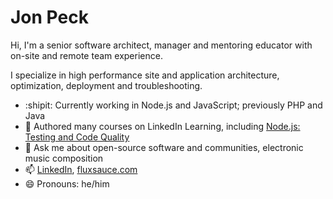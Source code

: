 # Jon Peck

Hi, I'm a senior software architect, manager and mentoring educator with on-site and remote team experience.

I specialize in high performance site and application architecture, optimization, deployment and troubleshooting.

- :shipit: Currently working in Node.js and JavaScript; previously PHP and Java
- :school: Authored many courses on LinkedIn Learning, including [Node.js: Testing and Code Quality](https://www.linkedin.com/learning/node-js-testing-and-code-quality)
- 💬 Ask me about open-source software and communities, electronic music composition
- 📫 [LinkedIn](https://www.linkedin.com/in/jonpeck/), [fluxsauce.com](https://www.fluxsauce.com/)
- 😄 Pronouns: he/him
